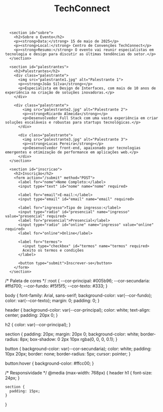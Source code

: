 <!DOCTYPE html>
<html lang="en">
<head>
    <meta charset="UTF-8">
    <meta name="viewport" content="width=device-width, initial-scale=1.0">
    <title>TechConnect</title>
    <link rel="stylesheet" href="style.css">
</head>
<body>
    <header>
        <h1>TechConnect</h1>
      </header>

      <section id="sobre">
        <h2>Sobre o Evento</h2>
        <p><strong>Data:</strong> 15 de maio de 2025</p>
        <p><strong>Local:</strong> Centro de Convenções TechConnect</p>
        <p><strong>Resumo:</strong> O evento vai reunir especialistas em tecnologia e design para discutir as últimas tendências do setor.</p>
      </section>

      <section id="palestrantes">
        <h2>Palestrantes</h2>
        <div class="palestrante">
          <img src="palestrante1.jpg" alt="Palestrante 1">
          <p><strong>João Silva</strong></p>
          <p>Especialista em Design de Interfaces, com mais de 10 anos de experiência na criação de soluções inovadoras.</p>
        </div>

        <div class="palestrante">
            <img src="palestrante2.jpg" alt="Palestrante 2">
            <p><strong>Ricardo Almeida</strong></p>
            <p>Desenvolvedor Full Stack com uma vasta experiência em criar soluções escaláveis e robustas para startups tecnológicas.</p>
          </div>

          <div class="palestrante">
            <img src="palestrante3.jpg" alt="Palestrante 3">
            <p><strong>Lucas Pereira</strong></p>
            <p>Desenvolvedor front-end, apaixonado por tecnologias emergentes e otimização de performance em aplicações web.</p>
          </div>
      </section>

      <section id="inscricao">
        <h2>Inscrição</h2>
        <form action="/submit" method="POST">
          <label for="nome">Nome Completo:</label>
          <input type="text" id="nome" name="nome" required>
      
          <label for="email">E-mail:</label>
          <input type="email" id="email" name="email" required>
      
          <label for="ingresso">Tipo de ingresso:</label>
          <input type="radio" id="presencial" name="ingresso" value="presencial" required>
          <label for="presencial">Presencial</label>
          <input type="radio" id="online" name="ingresso" value="online" required>
          <label for="online">Online</label>
      
          <label for="termos">
            <input type="checkbox" id="termos" name="termos" required>
            Aceito os termos e condições
          </label>
      
          <button type="submit">Inscrever-se</button>
        </form>
      </section>
</body>
</html>


/* Paleta de cores */
:root {
    --cor-principal: #005b96;
    --cor-secundaria: #ffd700;
    --cor-fundo: #f5f5f5;
    --cor-texto: #333;
  }
  
  body {
    font-family: Arial, sans-serif;
    background-color: var(--cor-fundo);
    color: var(--cor-texto);
    margin: 0;
    padding: 0;
  }
  
  header {
    background-color: var(--cor-principal);
    color: white;
    text-align: center;
    padding: 20px 0;
  }
  
  h2 {
    color: var(--cor-principal);
  }
  
  section {
    padding: 20px;
    margin: 20px 0;
    background-color: white;
    border-radius: 8px;
    box-shadow: 0 2px 10px rgba(0, 0, 0, 0.1);
  }
  
  button {
    background-color: var(--cor-secundaria);
    color: white;
    padding: 10px 20px;
    border: none;
    border-radius: 5px;
    cursor: pointer;
  }
  
  button:hover {
    background-color: #ffcc00;
  }
  
  /* Responsividade */
  @media (max-width: 768px) {
    header h1 {
      font-size: 24px;
    }
  
    section {
      padding: 15px;
    }
  }
